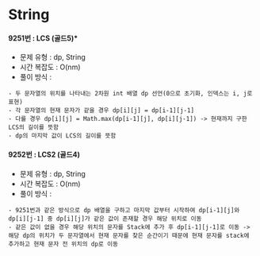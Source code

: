 # String

#### 9251번 :  LCS (골드5)*
  * 문제 유형 : dp, String
  * 시간 복잡도 : O(nm)
  * 풀이 방식 : 
  ```
  - 두 문자열의 위치를 나타내는 2차원 int 배열 dp 선언(0으로 초기화, 인덱스는 i, j로 표현)
  - 각 문자열의 현재 문자가 같을 경우 dp[i][j] = dp[i-1][j-1]
  - 다를 경우 dp[i][j] = Math.max(dp[i-1][j], dp[i][j-1]) -> 현재까지 구한 LCS의 길이를 뜻함
  - dp의 마지막 값이 LCS의 길이를 뜻함
  ```
  
#### 9252번 :  LCS2 (골드4)
  * 문제 유형 : dp, String
  * 시간 복잡도 : O(nm)
  * 풀이 방식 : 
  ```
  - 9251번과 같은 방식으로 dp 배열을 구하고 마지막 값부터 시작하여 dp[i-1][j]와 dp[i][j-1] 중 dp[i][j]가 같은 값이 존재할 경우 해당 위치로 이동
  - 같은 값이 없을 경우 해당 위치의 문자를 Stack에 추가 후 dp[i-1][j-1]로 이동 -> 해당 dp의 위치가 두 문자열에서 현재 문자를 찾은 순간이기 때문에 현재 문자를 stack에 추가하고 현재 문자 전 위치의 dp로 이동
  ```
